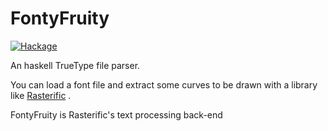 FontyFruity
===========

[![Hackage](https://img.shields.io/hackage/v/FontyFruity.svg)](https://hackage.haskell.org/package/FontyFruity)

An haskell TrueType file parser.

You can load a font file and extract some curves
to be drawn with a library like [Rasterific](https://github.com/Twinside/Rasterific) .

FontyFruity is Rasterific's text processing back-end

